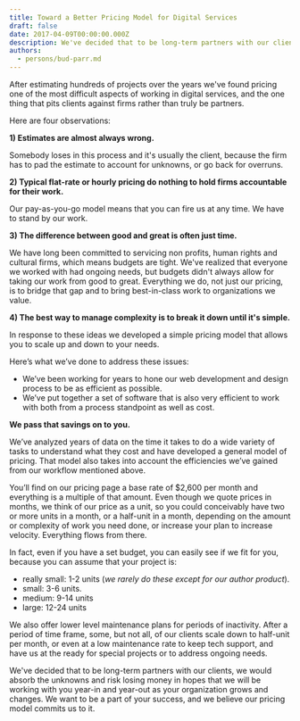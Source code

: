 ```yaml
---
title: Toward a Better Pricing Model for Digital Services
draft: false
date: 2017-04-09T00:00:00.000Z
description: We've decided that to be long-term partners with our clients…
authors:
  - persons/bud-parr.md
---
```

After estimating hundreds of projects over the years we've found pricing one of the most difficult aspects of working in digital services, and the one thing that pits clients against firms rather than truly be partners.

Here are four observations:

**1) Estimates are almost always wrong.**

Somebody loses in this process and it's usually the client, because the firm has to pad the estimate to account for unknowns, or go back for overruns.

**2) Typical flat-rate or hourly pricing do nothing to hold firms accountable for their work.**

Our pay-as-you-go model means that you can fire us at any time. We have to stand by our work.

**3) The difference between good and great is often just time.**

We have long been committed to servicing non profits, human rights and cultural firms, which means budgets are tight. We've realized that everyone we worked with had ongoing needs, but budgets didn't always allow for taking our work from good to great. Everything we do, not just our pricing, is to bridge that gap and to bring best-in-class work to organizations we value.

**4) The best way to manage complexity is to break it down until it's simple.**

In response to these ideas we developed a simple pricing model that allows you to scale up and down to your needs.


Here’s what we’ve done to address these issues:


- We’ve been working for years to hone our web development and design process to be as efficient as possible.
- We’ve put together a set of software that is also very efficient to work with both from a process standpoint as well as cost.

**We pass that savings on to you.**

We’ve analyzed years of data on the time it takes to do a wide variety of tasks to understand what they cost and have developed a general model of pricing. That model also takes into account the efficiencies we’ve gained from our workflow mentioned above.

You’ll find on our pricing page a base rate of $2,600 per month and everything is a multiple of that amount. Even though we quote prices in months, we think of our price as a unit, so you could conceivably have two or more units in a month, or a half-unit in a month, depending on the amount or complexity of work you need done, or increase your plan to increase velocity. Everything flows from there.

In fact, even if you have a set budget, you can easily see if we fit for you, because you can assume that your project is:


- really small: 1-2 units (*we rarely do these except for our author product*).
- small: 3-6 units.
- medium: 9-14 units
- large: 12-24 units

We also offer lower level maintenance plans for periods of inactivity. After a period of time frame, some, but not all, of our clients scale down to half-unit per month, or even at a low maintenance rate to keep tech support, and have us at the ready for special projects or to address ongoing needs.

We've decided that to be long-term partners with our clients, we would absorb the unknowns and risk losing money in hopes that we will be working with you year-in and year-out as your organization grows and changes. We want to be a part of your success, and we believe our pricing model commits us to it.
